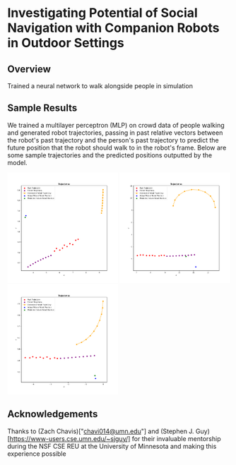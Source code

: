 # Investigating Potential of Social Navigation with Companion Robots in Outdoor Settings

## Overview
Trained a neural network to walk alongside people in simulation

## Sample Results
We trained a multilayer perceptron (MLP) on crowd data of people walking and generated robot trajectories, passing in past relative vectors between the robot's past trajectory and the person's past trajectory to predict the future position that the robot should walk to in the robot's frame. Below are some sample trajectories and the predicted positions outputted by the model.

<html>
  <! :-------------------------:|:-------------------------: -->
  <! ![Sample Trajectory #1](/images/traj1.png)  |  ![Sample Trajectory #2](/images/traj2.png)  |  ![Sample Trajectory #3](/images/traj3.png) --> 

  <p float="center">
    <img src="/images/traj1.png" width="250" />
    <img src="/images/traj2.png" width="250" /> 
    <img src="/images/traj3.png" width="250" />
  </p>

</html>





## Acknowledgements
Thanks to (Zach Chavis)["chavi014@umn.edu"] and (Stephen J. Guy)[https://www-users.cse.umn.edu/~sjguy/] for their invaluable mentorship during the NSF CSE REU at the University of Minnesota and making this experience possible
